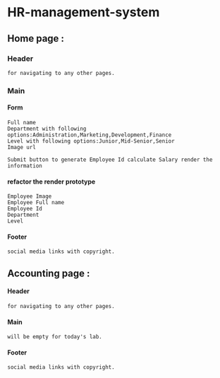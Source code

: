 # HR-management-system

## Home page : 
### Header
    for navigating to any other pages.
### Main    
#### Form  

    Full name
    Department with following options:Administration,Marketing,Development,Finance
    Level with following options:Junior,Mid-Senior,Senior
    Image url

    Submit button to generate Employee Id calculate Salary render the information  

#### refactor the render prototype 

    Employee Image
    Employee Full name 
    Employee Id
    Department 
    Level 


#### Footer
    social media links with copyright.

## Accounting page :
#### Header
    for navigating to any other pages.
#### Main    
    will be empty for today's lab.
#### Footer
    social media links with copyright.

